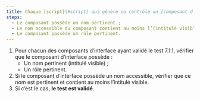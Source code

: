 ```yaml
---
title: Chaque [script](#script) qui génère ou contrôle un [composant d’interface](#composant-d-interface) vérifie-t-il ces conditions (hors cas particuliers) ?
steps:
  - Le composant possède un nom pertinent ;
  - Le nom accessible du composant contient au moins l’[intitulé visible](#intitule-visible) ;
  - Le composant possède un rôle pertinent.
---
```


1. Pour chacun des composants d’interface ayant validé le test 7.1.1, vérifier que le composant d’interface possède :
   - Un nom pertinent (intitulé visible) ;
   - Un rôle pertinent.
2. Si le composant d’interface possède un nom accessible, vérifier que ce nom est pertinent et contient au moins l’intitulé visible.
3. Si c’est le cas, **le test est validé**.
